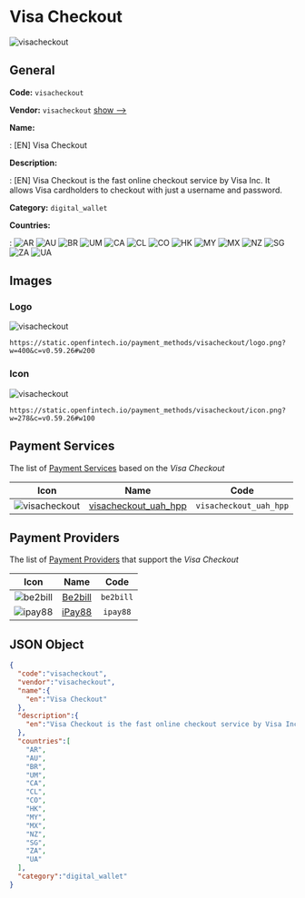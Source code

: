 
# Visa Checkout 
![visacheckout](https://static.openfintech.io/payment_methods/visacheckout/logo.png?w=400&c=v0.59.26#w200)  

## General 
**Code:** `visacheckout` 
 
**Vendor:** `visacheckout` [show -->](/vendors/visacheckout/) 
 
**Name:** 
 
:	[EN] Visa Checkout 
 
**Description:** 
 
: [EN] Visa Checkout is the fast online checkout service by Visa Inc. It allows Visa cardholders to checkout with just a username and password. 
 
**Category:** `digital_wallet` 
 
**Countries:** 
 
:	![AR](https://cdnjs.cloudflare.com/ajax/libs/flag-icon-css/3.3.0/flags/4x3/ar.svg#w24) 	![AU](https://cdnjs.cloudflare.com/ajax/libs/flag-icon-css/3.3.0/flags/4x3/au.svg#w24) 	![BR](https://cdnjs.cloudflare.com/ajax/libs/flag-icon-css/3.3.0/flags/4x3/br.svg#w24) 	![UM](https://cdnjs.cloudflare.com/ajax/libs/flag-icon-css/3.3.0/flags/4x3/um.svg#w24) 	![CA](https://cdnjs.cloudflare.com/ajax/libs/flag-icon-css/3.3.0/flags/4x3/ca.svg#w24) 	![CL](https://cdnjs.cloudflare.com/ajax/libs/flag-icon-css/3.3.0/flags/4x3/cl.svg#w24) 	![CO](https://cdnjs.cloudflare.com/ajax/libs/flag-icon-css/3.3.0/flags/4x3/co.svg#w24) 	![HK](https://cdnjs.cloudflare.com/ajax/libs/flag-icon-css/3.3.0/flags/4x3/hk.svg#w24) 	![MY](https://cdnjs.cloudflare.com/ajax/libs/flag-icon-css/3.3.0/flags/4x3/my.svg#w24) 	![MX](https://cdnjs.cloudflare.com/ajax/libs/flag-icon-css/3.3.0/flags/4x3/mx.svg#w24) 	![NZ](https://cdnjs.cloudflare.com/ajax/libs/flag-icon-css/3.3.0/flags/4x3/nz.svg#w24) 	![SG](https://cdnjs.cloudflare.com/ajax/libs/flag-icon-css/3.3.0/flags/4x3/sg.svg#w24) 	![ZA](https://cdnjs.cloudflare.com/ajax/libs/flag-icon-css/3.3.0/flags/4x3/za.svg#w24) 	![UA](https://cdnjs.cloudflare.com/ajax/libs/flag-icon-css/3.3.0/flags/4x3/ua.svg#w24)  

## Images 

### Logo 
![visacheckout](https://static.openfintech.io/payment_methods/visacheckout/logo.png?w=400&c=v0.59.26#w200)  

```
https://static.openfintech.io/payment_methods/visacheckout/logo.png?w=400&c=v0.59.26#w200
```  

### Icon 
![visacheckout](https://static.openfintech.io/payment_methods/visacheckout/icon.png?w=278&c=v0.59.26#w100)  

```
https://static.openfintech.io/payment_methods/visacheckout/icon.png?w=278&c=v0.59.26#w100
```  

## Payment Services 
 
The list of [Payment Services](/payment-services/) based on the _Visa Checkout_ 

|Icon|Name|Code| 
|:---:|:---:|:---:| 
|![visacheckout](https://static.openfintech.io/payment_methods/visacheckout/icon.png?w=278&c=v0.59.26#w100) |[visacheckout_uah_hpp](/payment-services/visacheckout_uah_hpp/)|`visacheckout_uah_hpp`| 
 

## Payment Providers 
 
The list of [Payment Providers](/payment-providers/) that support the _Visa Checkout_ 

|Icon|Name|Code| 
|:---:|:---:|:---:| 
|![be2bill](https://static.openfintech.io/payment_providers/be2bill/icon.png?w=278&c=v0.59.26#w100) |[Be2bill](/payment-providers/be2bill/)|`be2bill`| 
|![ipay88](https://static.openfintech.io/payment_providers/ipay88/icon.png?w=278&c=v0.59.26#w100) |[iPay88](/payment-providers/ipay88/)|`ipay88`| 
 

## JSON Object 

```json
{
  "code":"visacheckout",
  "vendor":"visacheckout",
  "name":{
    "en":"Visa Checkout"
  },
  "description":{
    "en":"Visa Checkout is the fast online checkout service by Visa Inc. It allows Visa cardholders to checkout with just a username and password."
  },
  "countries":[
    "AR",
    "AU",
    "BR",
    "UM",
    "CA",
    "CL",
    "CO",
    "HK",
    "MY",
    "MX",
    "NZ",
    "SG",
    "ZA",
    "UA"
  ],
  "category":"digital_wallet"
}
```  
